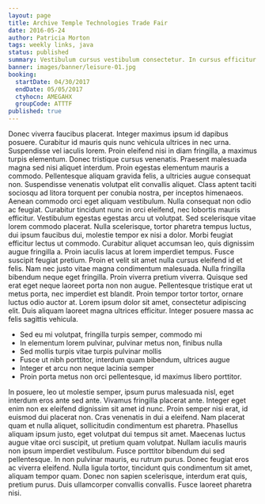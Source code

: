 ```yaml
---
layout: page
title: Archive Temple Technologies Trade Fair
date: 2016-05-24
author: Patricia Morton
tags: weekly links, java
status: published
summary: Vestibulum cursus vestibulum consectetur. In cursus efficitur tempor. Maecenas ut.
banner: images/banner/leisure-01.jpg
booking:
  startDate: 04/30/2017
  endDate: 05/05/2017
  ctyhocn: AMEGAHX
  groupCode: ATTTF
published: true
---
```

Donec viverra faucibus placerat. Integer maximus ipsum id dapibus posuere. Curabitur id mauris quis nunc vehicula ultrices in nec urna. Suspendisse vel iaculis lorem. Proin eleifend nisi in diam fringilla, a maximus turpis elementum. Donec tristique cursus venenatis. Praesent malesuada magna sed nisi aliquet interdum. Proin egestas elementum mauris a commodo. Pellentesque aliquam gravida felis, a ultricies augue consequat non. Suspendisse venenatis volutpat elit convallis aliquet. Class aptent taciti sociosqu ad litora torquent per conubia nostra, per inceptos himenaeos. Aenean commodo orci eget aliquam vestibulum. Nulla consequat non odio ac feugiat. Curabitur tincidunt nunc in orci eleifend, nec lobortis mauris efficitur. Vestibulum egestas egestas arcu ut volutpat.
Sed scelerisque vitae lorem commodo placerat. Nulla scelerisque, tortor pharetra tempus luctus, dui ipsum faucibus dui, molestie tempor ex nisi a dolor. Morbi feugiat efficitur lectus ut commodo. Curabitur aliquet accumsan leo, quis dignissim augue fringilla a. Proin iaculis lacus at lorem imperdiet tempus. Fusce suscipit feugiat pretium. Proin et velit sit amet nulla cursus eleifend id et felis. Nam nec justo vitae magna condimentum malesuada. Nulla fringilla bibendum neque eget fringilla. Proin viverra pretium viverra. Quisque sed erat eget neque laoreet porta non non augue. Pellentesque tristique erat ut metus porta, nec imperdiet est blandit. Proin tempor tortor tortor, ornare luctus odio auctor at. Lorem ipsum dolor sit amet, consectetur adipiscing elit. Duis aliquam laoreet magna ultrices efficitur. Integer posuere massa ac felis sagittis vehicula.

* Sed eu mi volutpat, fringilla turpis semper, commodo mi
* In elementum lorem pulvinar, pulvinar metus non, finibus nulla
* Sed mollis turpis vitae turpis pulvinar mollis
* Fusce ut nibh porttitor, interdum quam bibendum, ultrices augue
* Integer et arcu non neque lacinia semper
* Proin porta metus non orci pellentesque, id maximus libero porttitor.

In posuere, leo ut molestie semper, ipsum purus malesuada nisl, eget interdum eros ante sed ante. Vivamus fringilla placerat ante. Integer eget enim non ex eleifend dignissim sit amet id nunc. Proin semper nisi erat, id euismod dui placerat non. Cras venenatis in dui a eleifend. Nam placerat quam et nulla aliquet, sollicitudin condimentum est pharetra. Phasellus aliquam ipsum justo, eget volutpat dui tempus sit amet. Maecenas luctus augue vitae orci suscipit, ut pretium quam volutpat. Nullam iaculis mauris non ipsum imperdiet vestibulum. Fusce porttitor bibendum dui sed pellentesque. In non pulvinar mauris, eu rutrum purus. Donec feugiat eros ac viverra eleifend. Nulla ligula tortor, tincidunt quis condimentum sit amet, aliquam tempor quam. Donec non sapien scelerisque, interdum erat quis, pretium purus. Duis ullamcorper convallis convallis. Fusce laoreet pharetra nisi.
